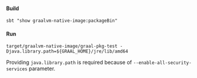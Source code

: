 #### Build
```
sbt "show graalvm-native-image:packageBin"
```

#### Run
```
target/graalvm-native-image/graal-pkg-test -Djava.library.path=${GRAAL_HOME}/jre/lib/amd64
```

Providing `java.library.path` is required because of `--enable-all-security-services` parameter.
